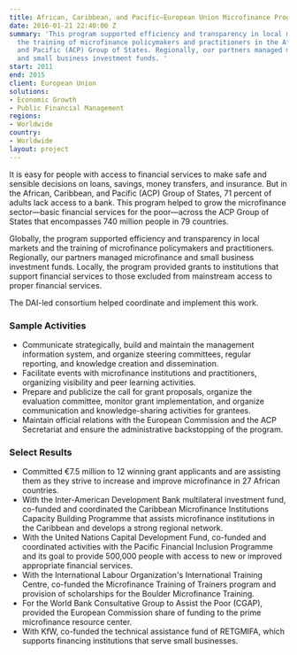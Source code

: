 ```yaml
---
title: African, Caribbean, and Pacific—European Union Microfinance Programme
date: 2016-01-21 22:40:00 Z
summary: 'This program supported efficiency and transparency in local markets and
  the training of microfinance policymakers and practitioners in the African, Caribbean,
  and Pacific (ACP) Group of States. Regionally, our partners managed microfinance
  and small business investment funds. '
start: 2011
end: 2015
client: European Union
solutions:
- Economic Growth
- Public Financial Management
regions:
- Worldwide
country:
- Worldwide
layout: project
---
```


It is easy for people with access to financial services to make safe and sensible decisions on loans, savings, money transfers, and insurance. But in the African, Caribbean, and Pacific (ACP) Group of States, 71 percent of adults lack access to a bank. This program helped to grow the microfinance sector—basic financial services for the poor—across the ACP Group of States that encompasses 740 million people in 79 countries.

Globally, the program supported efficiency and transparency in local markets and the training of microfinance policymakers and practitioners. Regionally, our partners managed microfinance and small business investment funds. Locally, the program provided grants to institutions that support financial services to those excluded from mainstream access to proper financial services.

The DAI-led consortium helped coordinate and implement this work.

### Sample Activities

* Communicate strategically, build and maintain the management information system, and organize steering committees, regular reporting, and knowledge creation and dissemination.
* Facilitate events with microfinance institutions and practitioners, organizing visibility and peer learning activities.
* Prepare and publicize the call for grant proposals, organize the evaluation committee, monitor grant implementation, and organize communication and knowledge-sharing activities for grantees.
* Maintain official relations with the European Commission and the ACP Secretariat and ensure the administrative backstopping of the program.

### Select Results

* Committed €7.5 million to 12 winning grant applicants and are assisting them as they strive to increase and improve microfinance in 27 African countries.
* With the Inter-American Development Bank multilateral investment fund, co-funded and coordinated the Caribbean Microfinance Institutions Capacity Building Programme that assists microfinance institutions in the Caribbean and develops a strong regional network.
* With the United Nations Capital Development Fund, co-funded and coordinated activities with the Pacific Financial Inclusion Programme and its goal to provide 500,000 people with access to new or improved appropriate financial services.
* With the International Labour Organization's International Training Centre, co-funded the Microfinance Training of Trainers program and provision of scholarships for the Boulder Microfinance Training.
* For the World Bank Consultative Group to Assist the Poor (CGAP), provided the European Commission share of funding to the prime microfinance resource center.
* With KfW, co-funded the technical assistance fund of RETGMIFA, which supports financing institutions that serve small businesses.